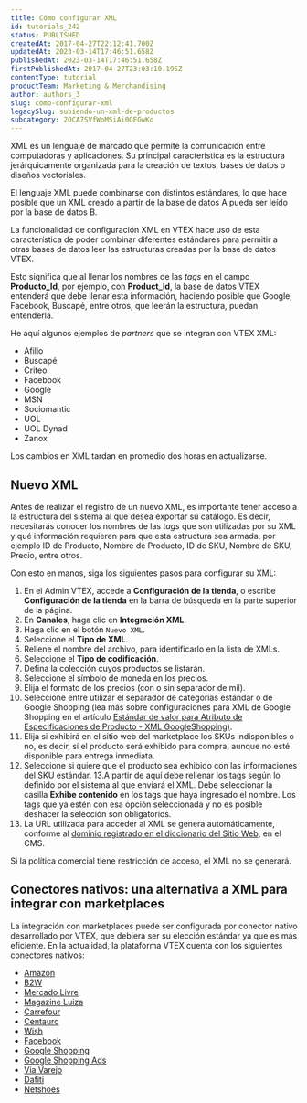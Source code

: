 ```yaml
---
title: Cómo configurar XML
id: tutorials_242
status: PUBLISHED
createdAt: 2017-04-27T22:12:41.700Z
updatedAt: 2023-03-14T17:46:51.658Z
publishedAt: 2023-03-14T17:46:51.658Z
firstPublishedAt: 2017-04-27T23:03:10.195Z
contentType: tutorial
productTeam: Marketing & Merchandising
author: authors_3
slug: como-configurar-xml
legacySlug: subiendo-un-xml-de-productos
subcategory: 2OCA7SVfWoMSiAi0GEGwKo
---
```


XML es un lenguaje de marcado que permite la comunicación entre computadoras y aplicaciones. Su principal característica es la estructura jerárquicamente organizada para la creación de textos, bases de datos o diseños vectoriales. 

El lenguaje XML puede combinarse con distintos estándares, lo que hace posible que un XML creado a partir de la base de datos A pueda ser leído por la base de datos B. 

La funcionalidad de configuración XML en VTEX hace uso de esta característica de poder combinar diferentes estándares para permitir a otras bases de datos leer las estructuras creadas por la base de datos VTEX. 

Esto significa que al llenar los nombres de las *tags* en el campo __Producto_Id__, por ejemplo, con __Product_Id__, la base de datos VTEX entenderá que debe llenar esta información, haciendo posible que Google, Facebook, Buscapé, entre otros, que leerán la estructura, puedan entenderla.

He aquí algunos ejemplos de *partners* que se integran con VTEX XML:

- Afilio
- Buscapé
- Criteo
- Facebook
- Google
- MSN
- Sociomantic
- UOL
- UOL Dynad
- Zanox

<div class = "alert alert-info">
  <p>Los cambios en XML tardan en promedio dos horas en actualizarse.</p>
</div>

## Nuevo XML

Antes de realizar el registro de un nuevo XML, es importante tener acceso a la estructura del sistema al que desea exportar su catálogo. Es decir, necesitarás conocer los nombres de las *tags* que son utilizadas por su XML y qué información requieren para que esta estructura sea armada, por ejemplo ID de Producto, Nombre de Producto, ID de SKU, Nombre de SKU, Precio, entre otros.

Con esto en manos, siga los siguientes pasos para configurar su XML:

1. En el Admin VTEX, accede a __Configuración de la tienda__, o escribe __Configuración de la tienda__ en la barra de búsqueda en la parte superior de la página.
2. En __Canales__, haga clic en __Integración XML__.
3. Haga clic en el botón `Nuevo XML`.
4. Seleccione el __Tipo de XML__.
5. Rellene el nombre del archivo, para identificarlo en la lista de XMLs.
6. Seleccione el __Tipo de codificación__.
7. Defina la colección cuyos productos se listarán.
8. Seleccione el símbolo de moneda en los precios.
9. Elija el formato de los precios (con o sin separador de mil).
10. Seleccione entre utilizar el separador de categorías estándar o de Google Shopping (lea más sobre configuraciones para XML de Google Shopping en el artículo [Estándar de valor para Atributo de Especificaciones de Producto - XML GoogleShopping)](/es/tutorial/atributo-de-especificaciones-de-producto-xml-googleshopping).
11. Elija si exhibirá en el sitio web del marketplace los SKUs indisponibles o no, es decir, si el producto será exhibido para compra, aunque no esté disponible para entrega inmediata.
12. Seleccione si quiere que el producto sea exhibido con las informaciones del SKU estándar.
13.A partir de aquí debe rellenar los tags según lo definido por el sistema al que enviará el XML. Debe seleccionar la casilla __Exhibe contenido__ en los tags que haya ingresado el nombre. Los tags que ya estén con esa opción seleccionada  y no es posible deshacer la selección son obligatorios.
14. La URL utilizada para acceder al XML se genera automáticamente, conforme al [dominio registrado en el diccionario del Sitio Web](https://help.vtex.com/es/tutorial/configurar-dominio-del-xml--2RkGK4vHS0c6sYuUw0cUWC), en el CMS.

<div class="alert alert-warning">
  <p>Si la política comercial tiene restricción de acceso, el XML no se generará.</p>
</div>

## Conectores nativos: una alternativa a XML para integrar con marketplaces

La integración con marketplaces puede ser configurada por conector nativo desarrollado por VTEX, que debiera ser su elección estándar ya que es más eficiente. En la actualidad, la plataforma VTEX cuenta con los siguientes conectores nativos:

- [Amazon](https://help.vtex.com/es/tracks/configurar-integracao-com-a-amazon--6sgd4Pagy3wNsWKBvmIFrP)
- [B2W](https://help.vtex.com/es/tracks/configurar-integracao-da-b2w--6w07SJBVqE020KIOOS8ygk)
- [Mercado Livre](https://help.vtex.com/es/tracks/configurar-integracao-do-mercado-livre--2YfvI3Jxe0CGIKoWIGQEIq)
- [Magazine Luiza](https://help.vtex.com/es/tracks/configurar-integracao-com-o-magazine-luiza--5Yx5IrNa7Y48c6aSC8wu2Y)
- [Carrefour](https://help.vtex.com/es/tracks/configurar-integracao-com-o-carrefour--2wYlj07cNuA8k8mmwY86K2)
- [Centauro](https://help.vtex.com/es/tracks/integracao-com-a-centauro--D8Qnjbr5lfLkUfMRhsfbj)
- [Wish](https://help.vtex.com/es/tracks/integracao-com-a-wish--50hbG4bzhSIhjz1lzqI1g4)
- [Facebook](https://help.vtex.com/es/tracks/integracao-com-o-facebook--7h8KvIC4DbRRc8VlyJ8PFc)
- [Google Shopping](https://help.vtex.com/es/tracks/configurar-integracao-com-o-google-shopping--25Sl7iOqq58PGfVfTAo8Xw)
- [Google Shopping Ads](https://help.vtex.com/es/tracks/como-fazer-campanhas-atraves-do-google-ads--47kz5PRQPK0IEaqGqiIuA)
- [Via Varejo](https://help.vtex.com/es/tracks/configurar-integracao-da-via-varejo--3E9XylGaJ2wqwISGyw4GuY)
- [Dafiti](https://help.vtex.com/es/tracks/configurar-integracao-da-dafiti--4wF4RBx9ygEkimW6SsKw8i)
- [Netshoes](https://help.vtex.com/es/tracks/configurar-integracao-da-netshoes--5Ua87lhFg4m0kEcuyqmcCm)

